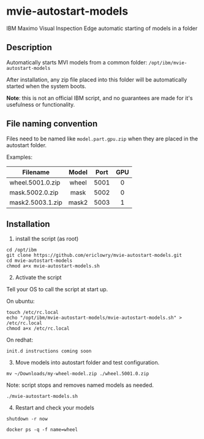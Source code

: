 # mvie-autostart-models

IBM Maximo Visual Inspection Edge automatic starting of models in a folder

## Description

Automatically starts MVI models from a common folder: `/opt/ibm/mvie-autostart-models`

After installation, any zip file placed into this folder will be automatically started when the system boots.

**Note**: this is not an official IBM script, and no guarantees are made for it's usefulness or functionality.

## File naming convention

Files need to be named like `model.part.gpu.zip` when they are placed in the autostart folder.

Examples:

| Filename         | Model | Port  | GPU   |
| ---------------- | :---: | :---: | :---: |
| wheel.5001.0.zip | wheel | 5001  | 0     |
| mask.5002.0.zip  | mask  | 5002  | 0     |
| mask2.5003.1.zip | mask2 | 5003  | 1     |


## Installation

1. install the script (as root)

```
cd /opt/ibm
git clone https://github.com/ericlowry/mvie-autostart-models.git
cd mvie-autostart-models
chmod a+x mvie-autostart-models.sh
```

2. Activate the script

Tell your OS to call the script at start up.

On ubuntu:
```
touch /etc/rc.local
echo "/opt/ibm/mvie-autostart-models/mvie-autostart-models.sh" > /etc/rc.local
chmod a+x /etc/rc.local
```

On redhat:
```
init.d instructions coming soon
```

3. Move models into autostart folder and test configuration.

```
mv ~/Downloads/my-wheel-model.zip ./wheel.5001.0.zip
```

Note: script stops and removes named models as needed.

```
./mvie-autostart-models.sh
```

4. Restart and check your models
```
shutdown -r now
```

```
docker ps -q -f name=wheel
```
